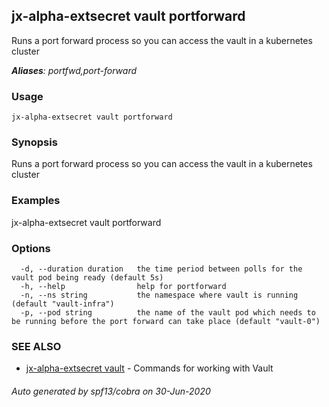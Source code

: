 ## jx-alpha-extsecret vault portforward

Runs a port forward process so you can access the vault in a kubernetes cluster

***Aliases**: portfwd,port-forward*

### Usage

```
jx-alpha-extsecret vault portforward
```

### Synopsis

Runs a port forward process so you can access the vault in a kubernetes cluster

### Examples

  jx-alpha-extsecret vault portforward

### Options

```
  -d, --duration duration   the time period between polls for the vault pod being ready (default 5s)
  -h, --help                help for portforward
  -n, --ns string           the namespace where vault is running (default "vault-infra")
  -p, --pod string          the name of the vault pod which needs to be running before the port forward can take place (default "vault-0")
```

### SEE ALSO

* [jx-alpha-extsecret vault](jx-alpha-extsecret_vault.md)	 - Commands for working with Vault

###### Auto generated by spf13/cobra on 30-Jun-2020
